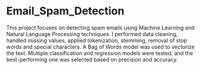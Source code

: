 # Email_Spam_Detection
This project focuses on detecting spam emails using Machine Learning and Natural Language Processing techniques. I performed data cleaning, handled missing values, applied tokenization, stemming, removal of stop words and special characters. A Bag of Words model was used to vectorize the text. Multiple classification and regression models were tested, and the best-performing one was selected based on precision and accuracy.

